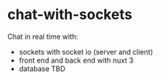 # chat-with-sockets
Chat in real time with:
- sockets with socket io (server and client)
- front end and back end with nuxt 3
- database TBD
